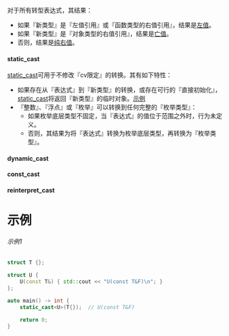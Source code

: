 对于所有转型表达式，其结果：

* 如果『新类型』是『左值引用』或『函数类型的右值引用』，结果是[左值]()。
* 如果『新类型』是『对象类型的右值引用』，结果是[亡值]()。
* 否则，结果是[纯右值]()。

#### static_cast

[static_cast]()可用于不修改『cv限定』的转换。其有如下特性：

* 如果存在从『表达式』到『新类型』的转换，或存在可行的『直接初始化』，[static_cast]()将返回『新类型』的临时对象。[示例](#示例1)
* 『整数』、『浮点』或『枚举』可以转换到任何完整的『枚举类型』：
  * 如果枚举底层类型不固定，当『表达式』的值位于范围之外时，行为未定义。
  * 否则，其结果为将『表达式』转换为枚举底层类型，再转换为『枚举类型』。


#### dynamic_cast

#### const_cast

#### reinterpret_cast







# 示例

###### 示例1

```cpp
struct T {};

struct U {
    U(const T&) { std::cout << "U(const T&F)\n"; }
};

auto main() -> int {
    static_cast<U>(T{});  // U(const T&F)

    return 0;
}
```

